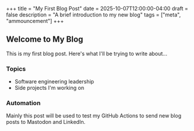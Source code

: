 +++
title = "My First Blog Post"
date = 2025-10-07T12:00:00-04:00
draft = false
description = "A brief introduction to my new blog"
tags = ["meta", "ammouncement"]
+++

## Welcome to My Blog

This is my first blog post. Here's what I'll be trying to write about...

### Topics

- Software engineering leadership
- Side projects I'm working on

### Automation

Mainly this post will be used to test my GitHub Actions to send new blog posts to Mastodon and LinkedIn.
